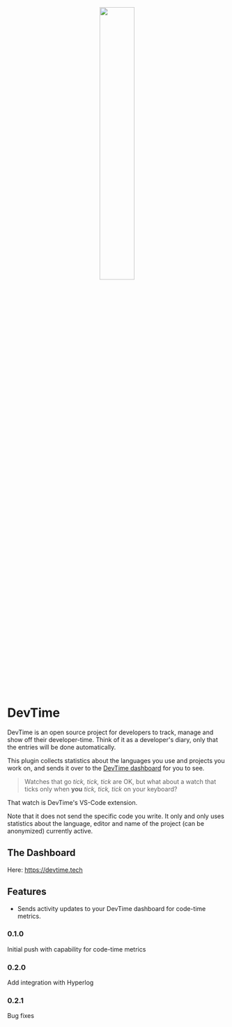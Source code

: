 
<center>
    <img src="https://res.cloudinary.com/devtime/image/upload/v1616981584/default-monochrome-black_omwroo.png" width=40% />
</center>

# DevTime

DevTime is an open source project for developers to track, manage and show off their developer-time. Think
of it as a developer's diary, only that the entries will be done automatically.

This plugin collects statistics about the languages you use and projects you work on, and sends it over to
the [DevTime dashboard](https://devtime.tech) for you to see.

> Watches that go *tick, tick, tick* are OK, but what about a watch that ticks only when **you** *tick, tick, tick*
on your keyboard? <br />

That watch is DevTime's VS-Code extension.

Note that it does not send the specific code you write. It only and only uses statistics about the language,
editor and name of the project (can be anonymized) currently active.

## The Dashboard

Here: https://devtime.tech

## Features

* Sends activity updates to your DevTime dashboard for code-time metrics.
### 0.1.0

Initial push with capability for code-time metrics

### 0.2.0

Add integration with Hyperlog


### 0.2.1

Bug fixes